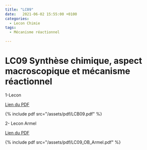```yaml
---
title: "LC09"
date:   2021-06-02 15:55:00 +0100
categories:
  - Lecon Chimie
tags:
  - Mécanisme réactionnel
  
---
```


# LC09 Synthèse chimique, aspect macroscopique et mécanisme réactionnel

1-Lecon

[Lien du PDF](/assets/pdf/LCB09.pdf)

{% include pdf src="/assets/pdf/LCB09.pdf" %}

2- Lecon Armel

[Lien du PDF](/assets/pdf/LC09_OB_Armel.pdf)


{% include pdf src="/assets/pdf/LC09_OB_Armel.pdf" %}
